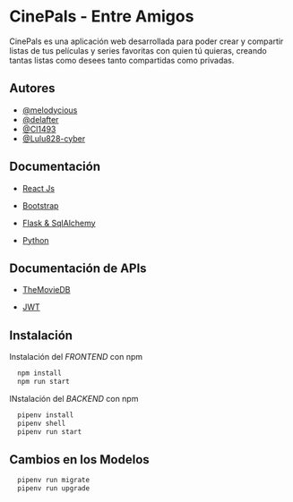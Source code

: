# CinePals - Entre Amigos

CinePals es una aplicación web desarrollada para poder crear y compartir listas de tus películas y series favoritas con quien tú quieras, creando tantas listas como desees tanto compartidas como privadas.


## Autores

- [@melodycious](https://www.github.com/melodycious)
- [@delafter](https://github.com/delafter)
- [@Cl1493](https://github.com/Cl1493)
- [@Lulu828-cyber](https://github.com/Lulu828-cyber)


## Documentación

- [React Js](https://es.react.dev/)

- [Bootstrap](https://getbootstrap.com/docs/5.3/getting-started/introduction/)

- [Flask & SqlAlchemy](https://flask-sqlalchemy.palletsprojects.com/en/3.0.x/)

- [Python](https://www.python.org/doc/)

## Documentación de APIs 

- [TheMovieDB](https://developer.themoviedb.org/docs/getting-started)

- [JWT](https://jwt.io/introduction/)


## Instalación

Instalación del *FRONTEND* con npm

```bash
  npm install
  npm run start 
```
    
INstalación del *BACKEND* con npm

```bash
  pipenv install
  pipenv shell
  pipenv run start 
```

## Cambios en los Modelos

```bash
  pipenv run migrate
  pipenv run upgrade
```
